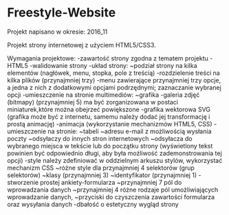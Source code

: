 # Freestyle-Website
Projekt napisano w okresie: 2016_11

Projekt strony internetowej z użyciem HTML5/CSS3.

Wymagania projektowe:
-zawartość strony zgodna z tematem projektu
-HTML5
-walidowanie strony
-układ strony:
 ~podział strony na kilka elementów (nagłówek, menu, stopka, pole z treścią) 
-rozdzielenie treści na kilka plików (przynajmniej trzy) 
-menu zawierające przynajmniej trzy opcje, a jedna z nich z dodatkowymi opcjami podrzędnymi;
zaznaczanie wybranej opcji 
-umieszczenie na stronie multimediów:
~grafika
-galeria zdjęć (bitmapy) (przynajmniej 5) ma być zorganizowana w postaci miniaturek,które można obejrzeć powiększone 
-grafika wektorowa SVG (grafika może być z internetu, samemu należy dodać jej transformację i prostą animację) 
-animacja (wykorzystanie mechanizmów HTML5, CSS)
-umieszczenie na stronie:
~tabeli 
~adresu e-mail z możliwością wysłania poczty 
~odsyłaczy do innych stron internetowych
~odsyłacza do wybranego miejsca w tekście lub do początku strony (wyświetlony tekst
powinien być odpowiednio długi, aby była możliwość zademonstrowania tej opcji)
-style należy zdefiniować w oddzielnym arkuszu stylów, wykorzystać mechanizm CSS
~różne style dla przynajmniej 4 selektorów (grup selektorów)
~klasy (przynajmniej 3)
~identyfikator (przynajmniej 1) 
-stworzenie prostej ankiety-formularza
~przynajmniej 7 pól do wprowadzania danych
~przynajmniej 4 różne rodzaje pól umożliwiających wprowadzanie danych,
~przyciski do czyszczenia zawartości formularza oraz wysyłania danych
-dbałość o estetyczny wygląd strony
